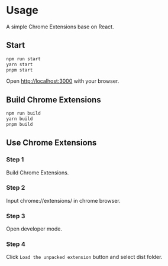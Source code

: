 # Usage

A simple Chrome Extensions base on React.

## Start

```js
npm run start
yarn start
pnpm start
```

Open <http://localhost:3000> with your browser.

## Build Chrome Extensions

```js
npm run build
yarn build
pnpm build
```

## Use Chrome Extensions

### Step 1

Build Chrome Extensions.

### Step 2

Input chrome://extensions/ in chrome browser.

### Step 3

Open developer mode.

### Step 4

Click `Load the unpacked extension` button and select dist folder.
